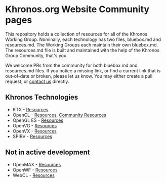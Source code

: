 # Khronos.org Website Community pages

This repository holds a collection of resources for all of the Khronos Working Group. Nominally, each technology has two files, bluebox.md and resources.md. The Working Groups each maintain their own bluebox.md. The resources.md file is built and maintained with the help of the Khronos Group Community, that's you. 

We welcome PRs from the community for both bluebox.md and resources.md files. If you notice a missing link, or find a current link that is out-of-date or broken, please let us know. You may either create a pull request, or [contact us](https://www.khronos.org/about/contact) directly. 

## Khronos Technologies
* KTX - [Resources](https://github.com/KhronosGroup/Khronosdotorg/blob/master/api/ktx/resources.md)
* OpenCL - [Resources](https://github.com/KhronosGroup/Khronosdotorg/blob/master/api/opencl/resources.md), [Community Resources](https://github.com/KhronosGroup/Khronosdotorg/blob/master/api/opencl/community-resources.md)
* OpenGL ES - [Resources](https://github.com/KhronosGroup/Khronosdotorg/blob/master/api/opengles/resources.md)
* OpenVG - [Resources](https://github.com/KhronosGroup/Khronosdotorg/blob/master/api/openvg/resources.md)
* OpenVX - [Resources](https://github.com/KhronosGroup/Khronosdotorg/blob/master/api/openvx/resources.md)
* SPIRV - [Resources](https://github.com/KhronosGroup/Khronosdotorg/blob/master/api/spir/resources.md)

## Not in active development
* OpenMAX - [Resources](https://github.com/KhronosGroup/Khronosdotorg/blob/master/api/openmax/resources.md)
* OpenWF - [Resources](https://github.com/KhronosGroup/Khronosdotorg/blob/master/api/openwf/resources.md)
* WebCL - [Resources](https://github.com/KhronosGroup/Khronosdotorg/blob/master/api/webcl/resources.md)
